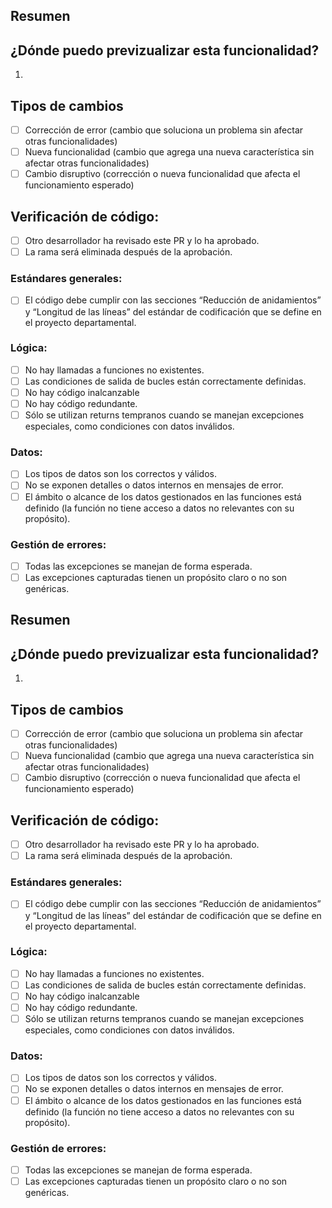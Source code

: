 <!--- Proporciona un resumen general de tus cambios en el título -->
 
 ## Resumen
 <!--- Explica brevemente qué hace este PR y por qué es necesario. -->
 
 ## ¿Dónde puedo previzualizar esta funcionalidad?
 <!--- Explica cómo se puede acceder a esta funcionalidad -->
 1. 
 
 ## Tipos de cambios
 <!--- ¿Qué tipos de cambios introduce tu código? Marca con una `x` las opciones que correspondan: -->
 - [ ] Corrección de error (cambio que soluciona un problema sin afectar otras funcionalidades)
 - [ ] Nueva funcionalidad (cambio que agrega una nueva característica sin afectar otras funcionalidades)
 - [ ] Cambio disruptivo (corrección o nueva funcionalidad que afecta el funcionamiento esperado)
 
 ## Verificación de código:
 <!--- Revisa todos los siguientes puntos y marca con una `x` los que apliquen. -->
 
 - [ ] Otro desarrollador ha revisado este PR y lo ha aprobado.
 - [ ] La rama será eliminada después de la aprobación.
 
 ### Estándares generales:
 
 - [ ]  El código debe cumplir con las secciones “Reducción de anidamientos” y “Longitud de las líneas” del estándar de codificación que se define en el proyecto departamental.
 
 ### Lógica:
 
 - [ ]  No hay llamadas a funciones no existentes.
 - [ ]  Las condiciones de salida de bucles están correctamente definidas.
 - [ ]  No hay código inalcanzable
 - [ ]  No hay código redundante.
 - [ ]  Sólo se utilizan returns tempranos cuando se manejan excepciones especiales, como condiciones con datos inválidos.
 
 ### Datos:
 
 - [ ]  Los tipos de datos son los correctos y válidos.
 - [ ]  No se exponen detalles o datos internos en mensajes de error.
 - [ ]  El ámbito o alcance de los datos gestionados en las funciones está definido (la función no tiene acceso a datos no relevantes con su propósito).
 
 ### Gestión de errores:
 
 - [ ]  Todas las excepciones se manejan de forma esperada.
 - [ ]  Las excepciones capturadas tienen un propósito claro o no son genéricas.

<!--- Proporciona un resumen general de tus cambios en el título -->

## Resumen
<!--- Explica brevemente qué hace este PR y por qué es necesario. -->

## ¿Dónde puedo previzualizar esta funcionalidad?
<!--- Explica cómo se puede acceder a esta funcionalidad -->
1. 

## Tipos de cambios
<!--- ¿Qué tipos de cambios introduce tu código? Marca con una `x` las opciones que correspondan: -->
- [ ] Corrección de error (cambio que soluciona un problema sin afectar otras funcionalidades)
- [ ] Nueva funcionalidad (cambio que agrega una nueva característica sin afectar otras funcionalidades)
- [ ] Cambio disruptivo (corrección o nueva funcionalidad que afecta el funcionamiento esperado)

## Verificación de código:
<!--- Revisa todos los siguientes puntos y marca con una `x` los que apliquen. -->

- [ ] Otro desarrollador ha revisado este PR y lo ha aprobado.
- [ ] La rama será eliminada después de la aprobación.

### Estándares generales:

- [ ]  El código debe cumplir con las secciones “Reducción de anidamientos” y “Longitud de las líneas” del estándar de codificación que se define en el proyecto departamental.

### Lógica:

- [ ]  No hay llamadas a funciones no existentes.
- [ ]  Las condiciones de salida de bucles están correctamente definidas.
- [ ]  No hay código inalcanzable
- [ ]  No hay código redundante.
- [ ]  Sólo se utilizan returns tempranos cuando se manejan excepciones especiales, como condiciones con datos inválidos.

### Datos:

- [ ]  Los tipos de datos son los correctos y válidos.
- [ ]  No se exponen detalles o datos internos en mensajes de error.
- [ ]  El ámbito o alcance de los datos gestionados en las funciones está definido (la función no tiene acceso a datos no relevantes con su propósito).

### Gestión de errores:

- [ ]  Todas las excepciones se manejan de forma esperada.
- [ ]  Las excepciones capturadas tienen un propósito claro o no son genéricas.
